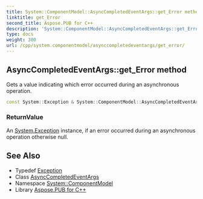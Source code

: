 ```yaml
---
title: System::ComponentModel::AsyncCompletedEventArgs::get_Error method
linktitle: get_Error
second_title: Aspose.PUB for C++
description: 'System::ComponentModel::AsyncCompletedEventArgs::get_Error method. Gets a value indicating which error occurred during an asynchronous operation in C++.'
type: docs
weight: 300
url: /cpp/system.componentmodel/asynccompletedeventargs/get_error/
---
```

## AsyncCompletedEventArgs::get_Error method


Gets a value indicating which error occurred during an asynchronous operation.

```cpp
const System::Exception & System::ComponentModel::AsyncCompletedEventArgs::get_Error() const
```


### ReturnValue

An [System.Exception](../../../system/exception/) instance, if an error occurred during an asynchronous operation otherwise null.

## See Also

* Typedef [Exception](../../../system/exception/)
* Class [AsyncCompletedEventArgs](../)
* Namespace [System::ComponentModel](../../)
* Library [Aspose.PUB for C++](../../../)

